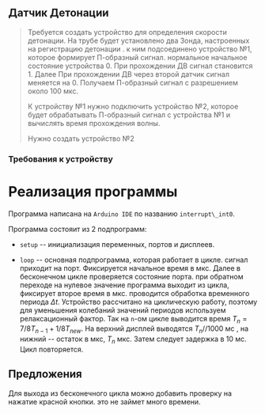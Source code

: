 ## Датчик Детонации

> Требуется создать устройство для определения скорости детонации.
> На трубе будет установлено два Зонда, настроенных на регистрацию детонации
> . к ним подсоединено устройство №1, которое формирует П-образный сигнал.
> нормальное начальное состояние устройства 0. При прохождении ДВ сигнал становится 1.
> Далее При прохождении ДВ через второй датчик сигнал меняется на 0. Получаем П-образный 
> сигнал с разрешением около 100 мкс. 
> 
> К устройству №1 нужно подключить устройство №2, которое будет обрабатывать П-образный сигнал
>  с устройства №1  и вычислять время прохождения волны.
>
> Нужно создать устройство №2


### Требования к устройству
 
# Реализация программы

Программа написана на `Arduino IDE` по названию `interrupt\_int0`. 

Программа состояит из 2 подпрограмм: 
- `setup` -- инициализация переменных, портов и дисплеев.

- `loop` -- основная подпрограмма, которая работает в цикле. сигнал приходит на порт. Фиксируется начальное время в мкс. Далее в бесконечном цикле проверяется состояние порта. при обратном переходе на нулевое значение программа выходит из цикла, фиксирует второе время в мкс. проводится обработка временного периода $\Delta t$. Устройство рассчитано на циклическую работу, поэтому для уменьшения колебаний значений периодов используем релаксационный фактор. Так на `n`-ом цикле выводится время $T_{n} = 7/8 T_{n-1} + 1/8 T_{new}$. На верхний дисплей выводятся $T_n // 1000$ мс , на нижний -- остаток в мкс, $T_n % 1000$ мкс. Затем следует задержка в 10 мс. Цикл повторяется. 

## Предложения 

Для выхода из бесконечного цикла можно добавить проверку на нажатие красной кнопки. это не займет много времени. 
